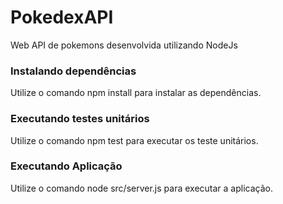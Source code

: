 # PokedexAPI

Web API de pokemons desenvolvida utilizando NodeJs

### Instalando dependências
Utilize o comando npm install para instalar as dependências.

### Executando testes unitários
Utilize o comando npm test para executar os teste unitários.

### Executando Aplicação
Utilize o comando node src/server.js para executar a aplicação.

